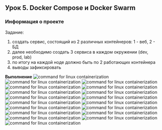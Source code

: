 ## Урок 5. Docker Compose и Docker Swarm

### **Информация о проекте**
Задание:
1) создать сервис, состоящий из 2 различных контейнеров: 1 - веб, 2 - БД
2) далее необходимо создать 3 сервиса в каждом окружении (dev, prod, lab)
3) по итогу на каждой ноде должно быть по 2 работающих контейнера
4) выводы зафиксировать

**Выполнение**
![command for linux containerization](https://github.com/Mihon99/Containerization-Seminar_5/blob/main/source/1.PNG)
![command for linux containerization](https://github.com/Mihon99/Containerization-Seminar_5/blob/main/source/2.PNG)
![command for linux containerization](https://github.com/Mihon99/Containerization-Seminar_5/blob/main/source/3.PNG)
![command for linux containerization](https://github.com/Mihon99/Containerization-Seminar_5/blob/main/source/4.PNG)
![command for linux containerization](https://github.com/Mihon99/Containerization-Seminar_5/blob/main/source/5.PNG)
![command for linux containerization](https://github.com/Mihon99/Containerization-Seminar_5/blob/main/source/6.PNG)
![command for linux containerization](https://github.com/Mihon99/Containerization-Seminar_5/blob/main/source/7.PNG)
![command for linux containerization](https://github.com/Mihon99/Containerization-Seminar_5/blob/main/source/8.PNG)
![command for linux containerization](https://github.com/Mihon99/Containerization-Seminar_5/blob/main/source/9.PNG)
![command for linux containerization](https://github.com/Mihon99/Containerization-Seminar_5/blob/main/source/10.PNG)
![command for linux containerization](https://github.com/Mihon99/Containerization-Seminar_5/blob/main/source/11.PNG)
![command for linux containerization](https://github.com/Mihon99/Containerization-Seminar_5/blob/main/source/12.PNG)
![command for linux containerization](https://github.com/Mihon99/Containerization-Seminar_5/blob/main/source/13.PNG)
![command for linux containerization](https://github.com/Mihon99/Containerization-Seminar_5/blob/main/source/14.PNG)
![command for linux containerization](https://github.com/Mihon99/Containerization-Seminar_5/blob/main/source/15.PNG)
![command for linux containerization](https://github.com/Mihon99/Containerization-Seminar_5/blob/main/source/16.PNG)
![command for linux containerization](https://github.com/Mihon99/Containerization-Seminar_5/blob/main/source/17.PNG)
![command for linux containerization](https://github.com/Mihon99/Containerization-Seminar_5/blob/main/source/18.PNG)